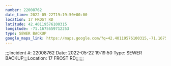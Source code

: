 ```yaml
---
number: 22008762
date_time: 2022-05-22T19:19:50+00:00
location: 17 FROST RD
latitude: 42.40119576100315
longitude: -71.1675659712253
type: SEWER BACKUP
google_maps_link: https://maps.google.com/?q=42.40119576100315,-71.1675659712253
---
```


;;;Incident #: 22008762  Date: 2022-05-22 19:19:50   Type: SEWER BACKUP;;;Location: 17 FROST RD;;;;;;
